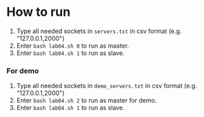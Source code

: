# How to run

1. Type all needed sockets in `servers.txt` in csv format (e.g. "127.0.0.1,2000")
2. Enter `bash lab04.sh 0` to run as master.
3. Enter `bash lab04.sh 1` to run as slave.

### For demo

1. Type all needed sockets in `demo_servers.txt` in csv format (e.g. "127.0.0.1,2000")
2. Enter `bash lab04.sh 2` to run as master for demo.
3. Enter `bash lab04.sh 1` to run as slave.
